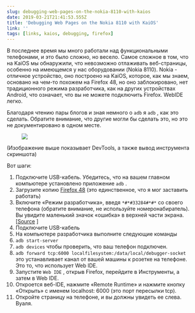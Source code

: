 ```yaml
---
slug: debugging-web-pages-on-the-nokia-8110-with-kaios
date: 2019-03-21T21:41:53.555Z
title: 'Debugging Web Pages on the Nokia 8110 with KaiOS'
link: ''
tags: [links, kaios, debugging, firefox]
---
```

В последнее время мы много работали над функциональными телефонами, и это было сложно, но весело. Самое сложное в том, что на KaiOS мы обнаружили, что невозможно отлаживать веб-страницы, особенно на имеющемся у нас оборудовании (Nokia 8110). Nokia - отличное устройство, оно построено на KaiOS, которое, как мы знаем, основано на чем-то похожем на Firefox 48, но оно заблокировано, нет традиционного режима разработчика, как на других устройствах Android, что означает, что вы не можете подключить Firefox. WebIDE легко.

Благодаря чтению пары блогов и зная немного о `adb` я `adb` , как это сделать. Обратите внимание, что другие могли бы сделать это, но это не документировано в одном месте.

<figure>
  <img src="/images/2019-03-21-debugging-web-pages-on-the-nokia-8110-with-kaios.jpeg">
</figure>

(Изображение выше показывает DevTools, а также вывод инструмента скриншота)

Вот шаги:

1. Подключите USB-кабель. Убедитесь, что на вашем главном компьютере установлено приложение `adb` .
2. Загрузите копию [Firefox 48](https://archive.mozilla.org/pub/firefox/releases/48.0.2/) (это единственное, что я мог заставить работать)
3. Включите «Режим разработчика», введя `*#*#33284#*#*` со своего телефона (обратите внимание, не используйте номеронабиратель). Вы увидите маленький значок «ошибка» в верхней части экрана. [[Source](https://groups.google.com/forum/#!topic/bananahackers/MIpcrSXTRBk) ]
4. Подключите USB-кабель
5. На компьютере разработчика выполните следующие команды
1. `adb start-server`
2. `adb devices` чтобы проверить, что ваш телефон подключен.
3. `adb forward tcp:6000 localfilesystem:/data/local/debugger-socket` это устанавливает канал от вашей машины к розетке на телефоне. Это то, что использует Web IDE.
6. Запустите `Web IDE` , открыв Firefox, перейдите в Инструменты, а затем в Web IDE.
7. Откроется веб-IDE, нажмите «Remote Runtime» и нажмите кнопку «Открыть» с именем localhost: 6000 (это порт пересылки tcp).
8. Откройте страницу на телефоне, и вы должны увидеть ее слева. Вуаля.
